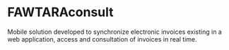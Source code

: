 # FAWTARAconsult
Mobile solution developed to synchronize electronic invoices existing in a web application, access and consultation of invoices in real time.

